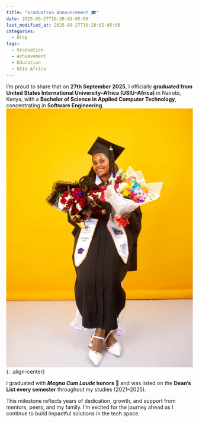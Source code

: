 ```yaml
---
title: "Graduation Announcement 🎓"
date: 2025-09-27T16:20:02-05:00
last_modified_at: 2025-09-27T16:20:02-05:00
categories:
  - Blog
tags:
  - Graduation
  - Achievement
  - Education
  - USIU-Africa
---
```


I’m proud to share that on **27th September 2025**, I officially **graduated from United States International University–Africa (USIU–Africa)** in Nairobi, Kenya, with a **Bachelor of Science in Applied Computer Technology**, concentrating in **Software Engineering**.  
![Graduation Day](/assets/images/grad-photo.jpg){: .align-center}

I graduated with **_Magna Cum Laude_ honors** 🏅 and was listed on the **Dean’s List every semester** throughout my studies (2021–2025).  

This milestone reflects years of dedication, growth, and support from mentors, peers, and my family. I’m excited for the journey ahead as I continue to build impactful solutions in the tech space.
